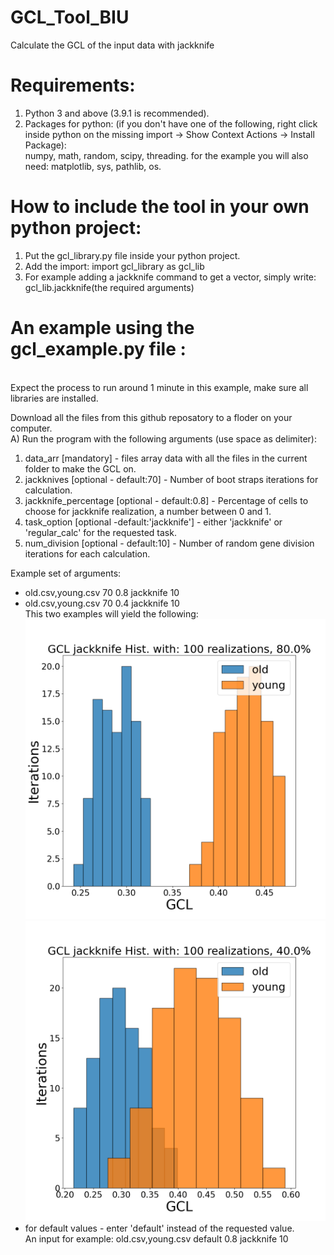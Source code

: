 # GCL_Tool_BIU

Calculate the GCL of the input data with jackknife

# Requirements:

1) Python 3 and above (3.9.1 is recommended).
2) Packages for python: (if you don't have one of the following, right click inside python on the missing import -> Show
   Context Actions -> Install Package):<br /> numpy, math, random, scipy, threading. for the example you will also need:
   matplotlib, sys, pathlib, os.

# How to include the tool in your own python project:

1) Put the gcl_library.py file inside your python project.
2) Add the import: import gcl_library as gcl_lib
3) For example adding a jackknife command to get a vector, simply write: gcl_lib.jackknife(the required arguments)

# An example using the gcl_example.py file :

<br />Expect the process to run around 1 minute in this example, make sure all libraries are installed.

Download all the files from this github reposatory to a floder on your computer.<br />
A) Run the program with the following arguments (use space as delimiter):

1) data_arr [mandatory] - files array data with all the files in the current folder to make the GCL on.
2) jackknives [optional - default:70] - Number of boot straps iterations for calculation.
3) jackknife_percentage [optional - default:0.8] - Percentage of cells to choose for jackknife realization, a number between 0
   and 1.
4) task_option [optional -default:'jackknife'] - either 'jackknife' or 'regular_calc' for the requested task.
5) num_division [optional - default:10] - Number of random gene division iterations for each calculation.

Example set of arguments:

* old.csv,young.csv 70 0.8 jackknife 10
* old.csv,young.csv 70 0.4 jackknife 10
  <br />
  This two examples will yield the following:
  <br />
![img_2.png](img_2.png)
![img_3.png](img_3.png)
* for default values - enter 'default' instead of the requested value.<br />An input for example: old.csv,young.csv default 0.8 jackknife 10
